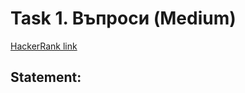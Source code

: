 # Task 1. Въпроси (Medium)

[HackerRank link](<https://www.hackerrank.com/contests/12-2/challenges/roads-5>)

## Statement:

<!-- TODO -->
